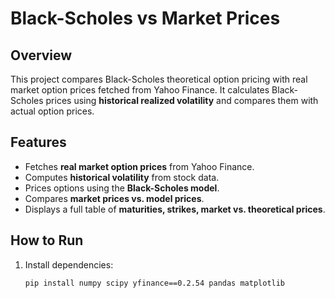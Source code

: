 # Black-Scholes vs Market Prices

## Overview
This project compares Black-Scholes theoretical option pricing with real market option prices fetched from Yahoo Finance. It calculates Black-Scholes prices using **historical realized volatility** and compares them with actual option prices.

## Features
- Fetches **real market option prices** from Yahoo Finance.
- Computes **historical volatility** from stock data.
- Prices options using the **Black-Scholes model**.
- Compares **market prices vs. model prices**.
- Displays a full table of **maturities, strikes, market vs. theoretical prices**.

## How to Run
1. Install dependencies:
   ```bash
   pip install numpy scipy yfinance==0.2.54 pandas matplotlib
